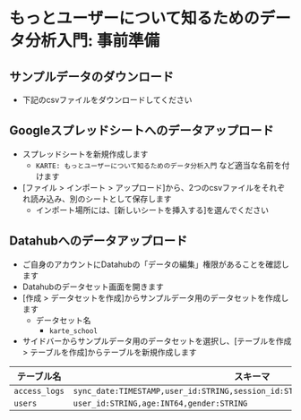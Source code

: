 # もっとユーザーについて知るためのデータ分析入門: 事前準備
## サンプルデータのダウンロード
- 下記のcsvファイルをダウンロードしてください

## Googleスプレッドシートへのデータアップロード
- スプレッドシートを新規作成します
    - `KARTE: もっとユーザーについて知るためのデータ分析入門` など適当な名前を付けます
- [ファイル > インポート > アップロード]から、2つのcsvファイルをそれぞれ読み込み、別のシートとして保存します
    - インポート場所には、[新しいシートを挿入する]を選んでください

## Datahubへのデータアップロード
- ご自身のアカウントにDatahubの「データの編集」権限があることを確認します
- Datahubのデータセット画面を開きます
- [作成 > データセットを作成]からサンプルデータ用のデータセットを作成します
    - データセット名
        - `karte_school`
- サイドバーからサンプルデータ用のデータセットを選択し、[テーブルを作成 > テーブルを作成]からテーブルを新規作成します

テーブル名 | スキーマ
-- | --
`access_logs` | `sync_date:TIMESTAMP,user_id:STRING,session_id:STRING,origin:STRING,path:STRING`
`users` | `user_id:STRING,age:INT64,gender:STRING`

